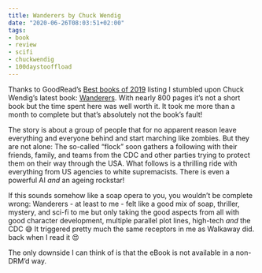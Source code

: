 ```yaml
---
title: Wanderers by Chuck Wendig
date: "2020-06-26T08:03:51+02:00"
tags:
- book
- review
- scifi
- chuckwendig
- 100daystooffload
---
```


Thanks to GoodRead’s [Best books of 2019](https://www.goodreads.com/choiceawards/best-science-fiction-books-2019) listing I stumbled upon Chuck Wendig’s latest book: [Wanderers](http://terribleminds.com/ramble/project/wanderers/). With nearly 800 pages it’s not a short book but the time spent here was well worth it. It took me more than a month to complete but that’s absolutely not the book’s fault!

The story is about a group of people that for no apparent reason leave everything and everyone behind and start marching like zombies. But they are not alone: The so-called “flock” soon gathers a following with their friends, family, and teams from the CDC and other parties trying to protect them on their way through the USA. What follows is a thrilling ride with everything from US agencies to white supremacists. There is even a powerful AI *and* an ageing rockstar!

If this sounds somehow like a soap opera to you, you wouldn’t be complete wrong: Wanderers - at least to me - felt like a good mix of soap, thriller, mystery, and sci-fi to me but only taking the good aspects from all with good character development, multiple parallel plot lines, high-tech *and* the CDC 😅 It triggered pretty much the same receptors in me as Walkaway did. back when I read it 😍

The only downside I can think of is that the eBook is not available in a non-DRM’d way.

